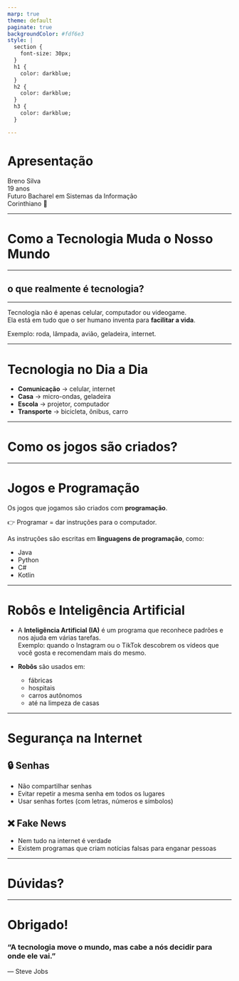 ```yaml
---
marp: true
theme: default
paginate: true
backgroundColor: #fdf6e3
style: |
  section {
    font-size: 30px;
  }
  h1 {
    color: darkblue;
  }
  h2 {
    color: darkblue;
  }
  h3 {
    color: darkblue;
  }

---
```

# Apresentação
Breno Silva  
19 anos  
Futuro Bacharel em Sistemas da Informação  
Corinthiano 🖤

---
<!-- _class: center -->
# Como a Tecnologia Muda o Nosso Mundo

---
## o que realmente é tecnologia?

---


Tecnologia não é apenas celular, computador ou videogame.  
Ela está em tudo que o ser humano inventa para **facilitar a vida**.  

Exemplo: roda, lâmpada, avião, geladeira, internet.

---

# Tecnologia no Dia a Dia
- **Comunicação** → celular, internet  
- **Casa** → micro-ondas, geladeira  
- **Escola** → projetor, computador  
- **Transporte** → bicicleta, ônibus, carro  

---
# Como os jogos são criados?

---

# Jogos e Programação
Os jogos que jogamos são criados com **programação**.  

👉 Programar = dar instruções para o computador.  

As instruções são escritas em **linguagens de programação**, como:  
- Java  
- Python  
- C#  
- Kotlin  

---

# Robôs e Inteligência Artificial
- A **Inteligência Artificial (IA)** é um programa que reconhece padrões e nos ajuda em várias tarefas.  
Exemplo: quando o Instagram ou o TikTok descobrem os vídeos que você gosta e recomendam mais do mesmo.  

- **Robôs** são usados em:  
  - fábricas  
  - hospitais  
  - carros autônomos  
  - até na limpeza de casas  

---

# Segurança na Internet
## 🔒 Senhas
- Não compartilhar senhas  
- Evitar repetir a mesma senha em todos os lugares  
- Usar senhas fortes (com letras, números e símbolos)  

## ❌ Fake News
- Nem tudo na internet é verdade  
- Existem programas que criam notícias falsas para enganar pessoas  

---

# Dúvidas?

---

# Obrigado! 
### “A tecnologia move o mundo, mas cabe a nós decidir para onde ele vai.”  
— Steve Jobs 
